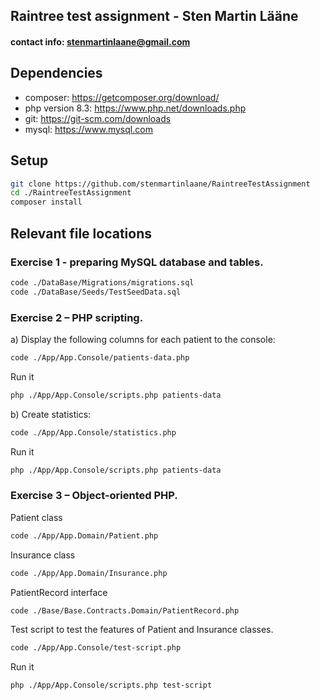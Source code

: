 ## Raintree test assignment - Sten Martin Lääne
#### contact info: stenmartinlaane@gmail.com
## Dependencies
- composer: https://getcomposer.org/download/
- php version 8.3: https://www.php.net/downloads.php
- git: https://git-scm.com/downloads
- mysql: https://www.mysql.com

## Setup
~~~bash
git clone https://github.com/stenmartinlaane/RaintreeTestAssignment
cd ./RaintreeTestAssignment
composer install
~~~

## Relevant file locations
### Exercise 1 - preparing MySQL database and tables.

~~~bash
code ./DataBase/Migrations/migrations.sql
code ./DataBase/Seeds/TestSeedData.sql
~~~
### Exercise 2 – PHP scripting.
a) Display the following columns for each patient to the console:
~~~bash
code ./App/App.Console/patients-data.php
~~~
Run it
~~~bash
php ./App/App.Console/scripts.php patients-data
~~~
b) Create statistics:
~~~bash
code ./App/App.Console/statistics.php
~~~
Run it
~~~bash
php ./App/App.Console/scripts.php patients-data
~~~
### Exercise 3 – Object-oriented PHP.
Patient class
~~~bash
code ./App/App.Domain/Patient.php
~~~
Insurance class
~~~bash
code ./App/App.Domain/Insurance.php
~~~
PatientRecord interface
~~~bash
code ./Base/Base.Contracts.Domain/PatientRecord.php
~~~
Test script to test the features of Patient and Insurance classes.
~~~bash
code ./App/App.Console/test-script.php
~~~
Run it
~~~bash
php ./App/App.Console/scripts.php test-script
~~~